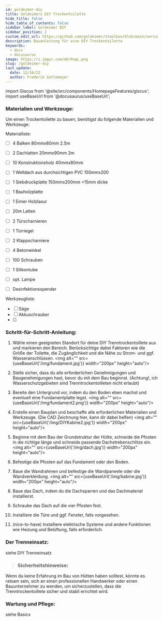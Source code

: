 ```yaml
---
id: goldeimer-diy
title: Goldeimers DIY Trockentoilette
hide_title: false
hide_table_of_contents: false
sidebar_label: Goldeimer DIY
sidebar_position: 2
custom_edit_url: https://github.com/goldeimer/stoolbox/blob/main/versioned_docs/version-1.2.0/instructions/goldeimer-diy.md
description: Bauanleitung für eine DIY Trockentoilette
keywords:
  - docs
  - docusaurus
image: https://i.imgur.com/mErPwqL.png
slug: /goldeimer-diy
last_update:
  date: 12/16/22
  author: Frederik Gottemeyer
---
```


import Giscus from '@site/src/components/HomepageFeatures/giscus';
import useBaseUrl from '@docusaurus/useBaseUrl';


### Materialien und Werkzeuge:
Um einen Trockentoilette zu bauen, benötigst du folgende Materialien und Werkzeuge:

Materialliste:
- [ ] 4 Balken 80mmx80mm 2.5m
- [ ] 2 Dachlatten 20mmx90mm 2m
- [ ] 10 Konstruktionsholz 40mmx80mm
- [ ] 1 Welldach aus durchsichtigen PVC 150mmx200
- [ ] 1 Siebdruckplatte 150mmx200mm <15mm dicke
- [ ] 1 Bauholzplatte
- [ ] 1 Eimer Holzlasur
- [ ] 20m Latten
- [ ] 2 Türscharnieren
- [ ] 1 Türriegel
- [ ] 2 Klappscharniere
- [ ] 4 Betonwinkel
- [ ] 100 Schrauben 
- [ ] 1 Silikontube 
- [ ] opt. Lampe 
- [ ] Desinfektionsspender




Werkzeugliste:
- [ ] Säge
- [ ] Akkuschrauber
- [ ] 

### Schritt-für-Schritt-Anleitung:

1. Wähle einen geeigneten Standort für deine DIY Trenntrockentoillete aus und markieren den Bereich. Berücksichtige dabei Faktoren wie die Größe der Toilette, die Zugänglichkeit und die Nähe zu Strom- und ggf. Wasseranschlüssen. 
<img alt="" src={useBaseUrl('/img/fundament.jpg')} width="200px" height="auto"/>

2. Stelle  sicher, dass du alle erforderlichen Genehmigungen und Baugenehmigungen hast, bevor du mit dem Bau beginnst. (Achtung!, ich Wasserschutzgebieten sind Trenntrockentoilleten nicht erlaubt)

3. Bereite den Untergrund vor, indem du den Boden eben machst und eventuell eine Fundamentplatte legst.
<img alt="" src={useBaseUrl('/img/fundament2.png')} width="200px" height="auto"/>

4. Erstelle einen Bauplan und beschaffe alle erforderlichen Materialien und Werkzeuge. (Die CAD Zeichnung hier, kann dir dabei helfen)
<img alt="" src={useBaseUrl('/img/DIYKabine2.jpg')} width="200px" height="auto"/>

5. Beginne mit dem Bau der Grundstruktur der Hütte, schneide die Pfosten in die richtige länge und schneide passende Dachstrebenschlitze ein.
<img alt="" src={useBaseUrl('/img/dach.jpg')} width="200px" height="auto"/>

6. Befestige die Pfosten auf das Fundament oder den Boden.
7. Baue die Wandrahmen und befestige die Wandpaneele oder die Wandverkleidung.
<img alt="" src={useBaseUrl('/img/kabine.jpg')} width="200px" height="auto"/>

8. Baue das Dach, indem du die Dachsparren und das Dachmaterial installierst.
9. Schraube das Dach auf die vier Pfosten fest.
10. Installiere die Türe und ggf. Fenster, falls vorgesehen.
11. (nice-to-have) Installiere elektrische Systeme und andere Funktionen wie Heizung und Belüftung, falls erforderlich.

### Der Trenneinsatz:
siehe DIY Trenneinsatz

> ### Sicherheitshinweise:
Wenn du keine Erfahrung im Bau von Hütten haben solltest, könnte es ratsam sein, sich an einen professionellen Handwerker oder einen Bauunternehmer zu wenden, um sicherzustellen, dass die Trenntrockentoillete sicher und stabil errichtet wird.

### Wartung und Pflege: 
siehe Basics

<Giscus />
